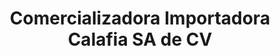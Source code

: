 ---
title: "Comercializadora Importadora Calafia SA de CV"
url: /mexicali/comercializadora-importadora-calafia-sa-de-cv/
shop: coche
---